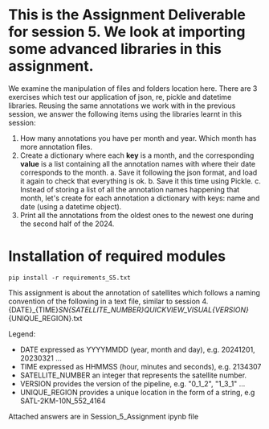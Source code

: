 # This is the Assignment Deliverable for session 5. We look at importing some advanced libraries in this assignment.

We examine the manipulation of files and folders location here. There are 3 exercises which test our application of json, re, pickle and datetime libraries.
Reusing the same annotations we work with in the previous session, we answer the following items using the libraries learnt in this session: 

1. How many annotations you have per month and year. Which month has more annotation files.
2. Create a dictionary where each **key** is a month, and the corresponding **value** is a list containing all the annotation names with where their date corresponds to the month. 
    a. Save it following the json format, and load it again to check that everything is ok.
    b. Save it this time using Pickle.
    c. Instead of storing a list of all the annotation names happening that month, let's create for each annotation a dictionary with keys: name and date (using a datetime object).
3. Print all the annotations from the oldest ones to the newest one during the second half of the 2024. 

# Installation of required modules

```
pip install -r requirements_S5.txt
```

This assignment is about the annotation of satellites which follows a naming convention of the following in a text file, similar to session 4.
{DATE}_{TIME}_SN{SATELLITE_NUMBER}_QUICKVIEW_VISUAL_{VERSION}_{UNIQUE_REGION}.txt

Legend:

- DATE expressed as YYYYMMDD (year, month and day), e.g. 20241201, 20230321 ...
- TIME expressed as HHMMSS (hour, minutes and seconds), e.g. 2134307
- SATELLITE_NUMBER an integer that represents the satellite number.
- VERSION provides the version of the pipeline, e.g. "0_1_2", "1_3_1" ...
- UNIQUE_REGION provides a unique location in the form of a string, e.g SATL-2KM-10N_552_4164

Attached answers are in Session_5_Assignment ipynb file
